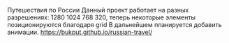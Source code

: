 Путешествия по России
Данный проект работает на разных разрешениях: 1280 1024 768 320, теперь некоторые элементы позиционируются благодаря grid
В дальнейшем планируется добавить анимации.
https://bukput.github.io/russian-travel/
